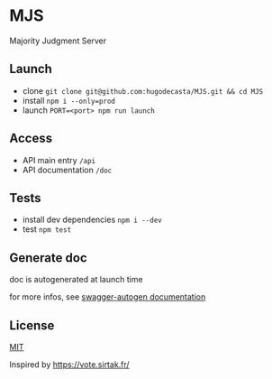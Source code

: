 # MJS
Majority Judgment Server

## Launch
 * clone `git clone git@github.com:hugodecasta/MJS.git && cd MJS`
 * install `npm i --only=prod`
 * launch `PORT=<port> npm run launch`

## Access
 * API main entry `/api`
 * API documentation `/doc`

## Tests
 * install dev dependencies `npm i --dev`
 * test `npm test`

## Generate doc

doc is autogenerated at launch time

for more infos, see [swagger-autogen documentation](https://www.npmjs.com/package/swagger-autogen)

## License
[MIT](/LICENSE)

Inspired by <https://vote.sirtak.fr/>

